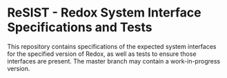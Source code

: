 # ReSIST - Redox System Interface Specifications and Tests

This repository contains specifications of the expected system interfaces for
the specified version of Redox, as well as tests to ensure those interfaces
are present. The master branch may contain a work-in-progress version.

